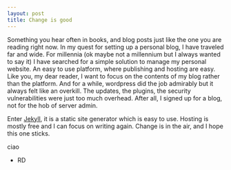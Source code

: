 ```yaml
---
layout: post
title: Change is good
---
```



Something you hear often in books, and blog posts just like the one you are reading right now. In my quest for setting up a personal blog, I have traveled far and wide. For millennia (ok maybe not a millennium but I always wanted to say it) I have searched for a simple solution to manage my personal website. An easy to use platform, where publishing and hosting are easy. Like you, my dear reader, I want to focus on the contents of my blog rather than the platform. And for a while, wordpress did the job admirably but it always felt like an overkill. The updates, the plugins, the security vulnerabilities were just too much overhead. After all, I signed up for a blog, not for the hob of server admin.

Enter [Jekyll](https://jekyllrb.com/), it is a static site generator which is easy to use. Hosting is mostly free and I can focus on writing again. Change is in the air, and I hope this one sticks.

ciao
- RD



